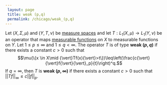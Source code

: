 ```yaml
---
 layout: page
 title: weak (p,q)
 permalink: /chicago/weak_(p,q)
---
```

Let $(X,\Sigma,\mu)$ and $(Y,T,\nu)$  be [measure spaces](https://mathgloss.github.io/MathGloss/chicago/measure_space) and let $T: L_1(X,\mu) \to L_1(Y,\nu)$ be an operator that maps [measurable functions](https://mathgloss.github.io/MathGloss/chicago/measurable_function) on $X$ to measurable functions on $Y$. Let $1\leq p\leq \infty$ and $1\leq q < \infty$. The operator $T$ is of type **weak $(p,q)$** if there exists a constant $c > 0$ such that $$\mu(\{x \in X\mid {\vert}Tf(x){\vert}>t\})\leq\left(\frac{c{\vert}{\vert}f{\vert}{\vert}_p}{t}\right)^q.$$ 
If $q = \infty$, then $T$ is **weak $(p,\infty)$** if there exists a constant $c > 0$ such that ${\vert}{\vert}Tf{\vert}{\vert}_\infty \leq c{\vert}{\vert}f{\vert}{\vert}_p$.

